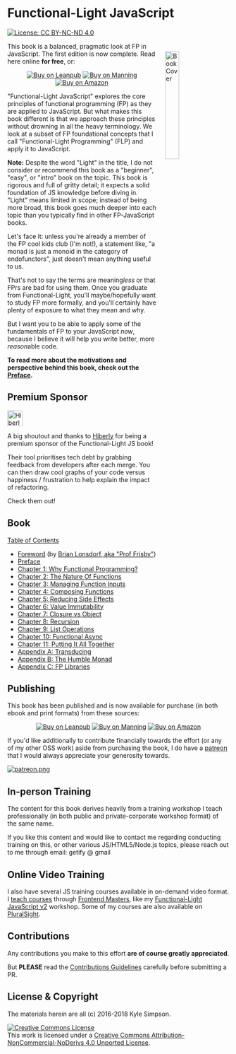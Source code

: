 # Functional-Light JavaScript

[![License: CC BY-NC-ND 4.0](https://img.shields.io/badge/License-CC%20BY--NC--ND%204.0-blue.svg)](http://creativecommons.org/licenses/by-nc-nd/4.0/)

<a href="http://fljsbook.com"><img src="manuscript/images/marketing/front-cover-small.png" width="25%" align="right" hspace="20" vspace="20" title="Functional-Light JavaScript" alt="Book Cover"></a>

This book is a balanced, pragmatic look at FP in JavaScript. The first edition is now complete. Read here online **for free**, or:

<p align="center">
    <a href="http://fljsbook.com"><img src="https://img.shields.io/badge/Buy-Leanpub-yellow.svg" title="Buy on Leanpub" alt="Buy on Leanpub"></a> <a href="http://manning.fljsbook.com"><img src="https://img.shields.io/badge/Buy-Manning-yellow.svg" title="Buy on Manning" alt="Buy on Manning"></a> <a href="http://amazon.fljsbook.com"><img src="https://img.shields.io/badge/Buy-Amazon-yellow.svg" title="Buy on Amazon" alt="Buy on Amazon"></a>
</p>

"Functional-Light JavaScript" explores the core principles of functional programming (FP) as they are applied to JavaScript. But what makes this book different is that we approach these principles without drowning in all the heavy terminology. We look at a subset of FP foundational concepts that I call "Functional-Light Programming" (FLP) and apply it to JavaScript.

**Note:** Despite the word "Light" in the title, I do not consider or recommend this book as a "beginner", "easy", or "intro" book on the topic. This book is rigorous and full of gritty detail; it expects a solid foundation of JS knowledge before diving in. "Light" means limited in scope; instead of being more broad, this book goes much deeper into each topic than you typically find in other FP-JavaScript books.

Let's face it: unless you're already a member of the FP cool kids club (I'm not!), a statement like, "a monad is just a monoid in the category of endofunctors", just doesn't mean anything useful to us.

That's not to say the terms are meaning*less* or that FPrs are bad for using them. Once you graduate from Functional-Light, you'll maybe/hopefully want to study FP more formally, and you'll certainly have plenty of exposure to what they mean and why.

But I want you to be able to apply some of the fundamentals of FP to your JavaScript *now*, because I believe it will help you write better, more *reason*able code.

**To read more about the motivations and perspective behind this book, check out the [Preface](manuscript/preface.md).**

## Premium Sponsor

<a href="https://hiberly.com?utm_campaign=os&utm_medium=getify&utm_source=sponsorship"><img src="https://s3-eu-west-2.amazonaws.com/hiberly-wordpress/wp-content/uploads/2019/07/31001245/small-logo-whiteback-blockdots-blacktext-1-e1564532005680.png" height="35" border="0" alt="Hiberly"></a>

A big shoutout and thanks to [Hiberly](https://hiberly.com?utm_campaign=os&utm_medium=getify&utm_source=sponsorship) for being a premium sponsor of the Functional-Light JS book!

Their tool prioritises tech debt by grabbing feedback from developers after each merge. You can then draw cool graphs of your code versus happiness / frustration to help explain the impact of refactoring.

Check them out!

## Book

[Table of Contents](manuscript/README.md/#table-of-contents)

* [Foreword](manuscript/foreword.md/#foreword) (by [Brian Lonsdorf, aka "Prof Frisby"](https://twitter.com/DrBoolean))
* [Preface](manuscript/preface.md/#preface)
* [Chapter 1: Why Functional Programming?](manuscript/ch1.md/#chapter-1-why-functional-programming)
* [Chapter 2: The Nature Of Functions](manuscript/ch2.md/#chapter-2-the-nature-of-functions)
* [Chapter 3: Managing Function Inputs](manuscript/ch3.md/#chapter-3-managing-function-inputs)
* [Chapter 4: Composing Functions](manuscript/ch4.md/#chapter-4-composing-functions)
* [Chapter 5: Reducing Side Effects](manuscript/ch5.md/#chapter-5-reducing-side-effects)
* [Chapter 6: Value Immutability](manuscript/ch6.md/#chapter-6-value-immutability)
* [Chapter 7: Closure vs Object](manuscript/ch7.md/#chapter-7-closure-vs-object)
* [Chapter 8: Recursion](manuscript/ch8.md/#chapter-8-recursion)
* [Chapter 9: List Operations](manuscript/ch9.md/#chapter-9-list-operations)
* [Chapter 10: Functional Async](manuscript/ch10.md/#chapter-10-functional-async)
* [Chapter 11: Putting It All Together](manuscript/ch11.md/#chapter-11-putting-it-all-together)
* [Appendix A: Transducing](manuscript/apA.md/#appendix-a-transducing)
* [Appendix B: The Humble Monad](manuscript/apB.md/#appendix-b-the-humble-monad)
* [Appendix C: FP Libraries](manuscript/apC.md/#appendix-c-fp-libraries)

## Publishing

This book has been published and is now available for purchase (in both ebook and print formats) from these sources:

<p align="center">
    <a href="http://fljsbook.com"><img src="https://img.shields.io/badge/Buy-Leanpub-yellow.svg" title="Buy on Leanpub" alt="Buy on Leanpub"></a> <a href="http://manning.fljsbook.com"><img src="https://img.shields.io/badge/Buy-Manning-yellow.svg" title="Buy on Manning" alt="Buy on Manning"></a> <a href="http://amazon.fljsbook.com"><img src="https://img.shields.io/badge/Buy-Amazon-yellow.svg" title="Buy on Amazon" alt="Buy on Amazon"></a>
</p>

If you'd like additionally to contribute financially towards the effort (or any of my other OSS work) aside from purchasing the book, I do have a [patreon](https://www.patreon.com/getify) that I would always appreciate your generosity towards.

<a href="https://www.patreon.com/getify">[![patreon.png](https://c5.patreon.com/external/logo/become_a_patron_button.png)](https://www.patreon.com/getify)</a>

## In-person Training

The content for this book derives heavily from a training workshop I teach professionally (in both public and private-corporate workshop format) of the same name.

If you like this content and would like to contact me regarding conducting training on this, or other various JS/HTML5/Node.js topics, please reach out to me through email: getify @ gmail

## Online Video Training

I also have several JS training courses available in on-demand video format. I [teach courses](https://FrontendMasters.com/teachers/kyle-simpson) through [Frontend Masters](https://FrontendMasters.com), like my [Functional-Light JavaScript v2](https://frontendmasters.com/courses/functional-javascript-v2/) workshop. Some of my courses are also available on [PluralSight](https://www.pluralsight.com/search?q=kyle%20simpson&categories=all).

## Contributions

Any contributions you make to this effort **are of course greatly appreciated**.

But **PLEASE** read the [Contributions Guidelines](CONTRIBUTING.md) carefully before submitting a PR.

## License & Copyright

The materials herein are all (c) 2016-2018 Kyle Simpson.

<a rel="license" href="http://creativecommons.org/licenses/by-nc-nd/4.0/"><img alt="Creative Commons License" style="border-width:0" src="https://i.creativecommons.org/l/by-nc-nd/4.0/88x31.png" /></a><br />This work is licensed under a <a rel="license" href="http://creativecommons.org/licenses/by-nc-nd/4.0/">Creative Commons Attribution-NonCommercial-NoDerivs 4.0 Unported License</a>.
